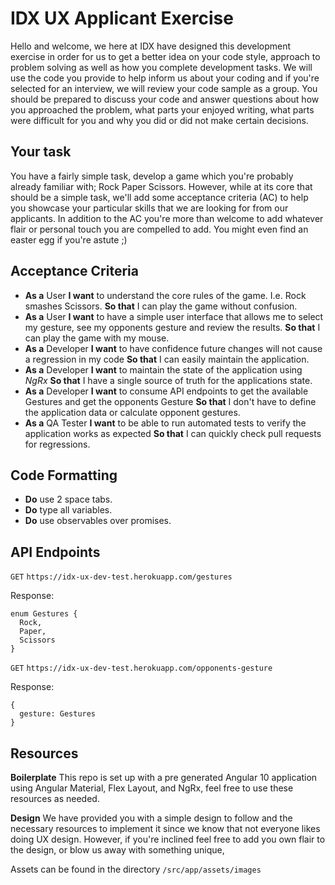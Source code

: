 # IDX UX Applicant Exercise

Hello and welcome, we here at IDX have designed this development exercise in order for us to get a better idea on your code style, approach to problem solving as well as how you complete development tasks. We will use the code you provide to help inform us about your coding and if you're selected for an interview, we will review your code sample as a group. You should be prepared to discuss your code and answer questions about how you approached the problem, what parts your enjoyed writing, what parts were difficult for you and why you did or did not make certain decisions.

## Your task

You have a fairly simple task, develop a game which you're probably already familiar with; Rock Paper Scissors. However, while at its core that should be a simple task, we'll add some acceptance criteria (AC) to help you showcase your particular skills that we are looking for from our applicants. In addition to the AC you're more than welcome to add whatever flair or personal touch you are compelled to add. You might even find an easter egg if you're astute ;)

## Acceptance Criteria

- **As a** User **I want** to understand the core rules of the game. I.e. Rock smashes Scissors. **So that** I can play the game without confusion.
- **As a** User **I want** to have a simple user interface that allows me to select my gesture, see my opponents gesture and review the results. **So that** I can play the game with my mouse.
- **As a** Developer **I want** to have confidence future changes will not cause a regression in my code **So that** I can easily maintain the application.
- **As a** Developer **I want** to maintain the state of the application using _NgRx_ **So that** I have a single source of truth for the applications state.
- **As a** Developer **I want** to consume API endpoints to get the available Gestures and get the opponents Gesture **So that** I don't have to define the application data or calculate opponent gestures.
- **As a** QA Tester **I want** to be able to run automated tests to verify the application works as expected **So that** I can quickly check pull requests for regressions.

## Code Formatting

- **Do** use 2 space tabs.
- **Do** type all variables.
- **Do** use observables over promises.

## API Endpoints

`GET` `https://idx-ux-dev-test.herokuapp.com/gestures`

Response:

    enum Gestures {
      Rock,
      Paper,
      Scissors
    }

`GET` `https://idx-ux-dev-test.herokuapp.com/opponents-gesture`

Response:

    {
      gesture: Gestures
    }

## Resources

**Boilerplate** This repo is set up with a pre generated Angular 10 application using Angular Material, Flex Layout, and NgRx, feel free to use these resources as needed.

**Design** We have provided you with a simple design to follow and the necessary resources to implement it since we know that not everyone likes doing UX design. However, if you're inclined feel free to add you own flair to the design, or blow us away with something unique, 

Assets can be found in the directory `/src/app/assets/images`